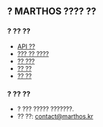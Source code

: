 ## ? MARTHOS ???? ??

### ? ?? ??
- [API ??](docs/api-documentation.md)
- [??? ?? ????](docs/data-flow-architecture.md)
- [?? ???](docs/development-roadmap.md)
- [?? ??](docs/feature-list.md)
- [?? ??](docs/timeline-milestones.md)

### ? ?? ??
- ? ??? ????? ???????.
- ?? ??: contact@marthos.kr

